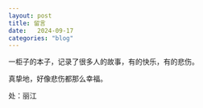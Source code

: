 ```yaml
---
layout: post
title: 留言
date:   2024-09-17
categories: "blog"
---
```


一柜子的本子，记录了很多人的故事，有的快乐，有的悲伤。

真挚地，好像悲伤都那么幸福。

处：丽江



